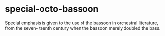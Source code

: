 # special-octo-bassoon
Special emphasis is given to the use of the bassoon in orchestral literature, from the seven- teenth century when the bassoon merely doubled the bass.
